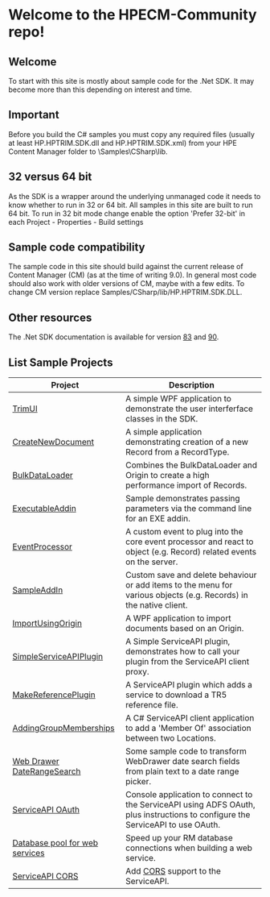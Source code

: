 # Welcome to the HPECM-Community repo!
## Welcome
To start with this site is mostly about sample code for the .Net SDK.  It may become more than this depending on interest and time.

## Important
Before you build the C# samples you must copy any required files (usually at least HP.HPTRIM.SDK.dll and HP.HPTRIM.SDK.xml) from your HPE Content Manager folder to \Samples\CSharp\lib.

## 32 versus 64 bit
As the SDK is a wrapper around the underlying unmanaged code it needs to know whether to run in 32 or 64 bit.  All samples in this site are built to run 64 bit.  To run in 32 bit mode change enable the option 'Prefer 32-bit' in each Project - Properties - Build settings

## Sample code compatibility
The sample code in this site should build against the current release of Content Manager (CM) (as at the time of writing 9.0).  In general most code should also work with older versions of CM, maybe with a few edits.  To change CM version replace Samples/CSharp/lib/HP.HPTRIM.SDK.DLL.

## Other resources
The .Net SDK documentation is available for version [83](http://sdk.hpecm.xyz/83/index.html) and [90](http://sdk.hpecm.xyz/90/index.html).

## List Sample Projects

| Project                                                                     | Description                                                                            |
| --------------------------------------------------------------------------- |----------------------------------------------------------------------------------------|
| [TrimUI](Samples/SDK/CSharp/TrimUI)                                         | A simple WPF application to demonstrate the user interferface classes in the SDK.      |
| [CreateNewDocument](Samples/SDK/CSharp/CreateNewDocument/)                  | A simple application demonstrating creation of a new Record from a RecordType.         | 
| [BulkDataLoader](Samples/SDK/CSharp/BulkDataLoader/)                       | Combines the BulkDataLoader and Origin to create a high performance import of Records. |
| [ExecutableAddin](Samples/SDK/CSharp/ExecutableAddin/)                      | Sample demonstrates passing parameters via the command line for an EXE addin.          |
| [EventProcessor](Samples/SDK/CSharp/EventProcessor/)                        | A custom event to plug into the core event processor and react to object (e.g. Record) related events on the server.|
| [SampleAddIn](Samples/SDK/CSharp/SampleAddIn/)                              | Custom save and delete behaviour or add items to the menu for various objects (e.g. Records) in the native client. |
| [ImportUsingOrigin](Samples/SDK/CSharp/ImportUsingOrigin/)                  | A WPF application to import documents based on an Origin. |
| [SimpleServiceAPIPlugin](Samples/ServiceAPI/CSharp/SimpleServiceAPIPlugin/) | A Simple ServiceAPI plugin, demonstrates how to call your plugin from the ServiceAPI client proxy. |
| [MakeReferencePlugin](Samples/ServiceAPI/CSharp/MakeReferencePlugin/)       | A ServiceAPI plugin which adds a service to download a TR5 reference file. |
| [AddingGroupMemberships](Samples/ServiceAPI/CSharp/AddingGroupMemberships/) | A C# ServiceAPI client application to add a 'Member Of' association between two Locations. |
| [Web Drawer DateRangeSearch](Samples/WebDrawer/DateRangeSearch/) | Some sample code to transform WebDrawer date search fields from plain text to a date range picker. |
| [ServiceAPI OAuth](Samples/ServiceAPI/CSharp/ADFSOauthClient/) | Console application to connect to the ServiceAPI using ADFS OAuth, plus instructions to configure the ServiceAPI to use OAuth. |
| [Database pool for web services](Samples/SDK/CSharp/DatabasePool/)   | Speed up your RM database connections when building a web service. |
| [ServiceAPI CORS](Samples/ServiceAPI/CSharp/CORSModule/) | Add [CORS](https://en.wikipedia.org/wiki/Cross-origin_resource_sharing) support to the ServiceAPI. |



